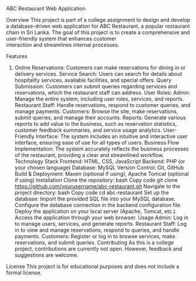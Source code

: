 ABC Restaurant Web Application

Overview
  This project is part of a college assignment to design and develop a database-driven web application for ABC Restaurant, a popular restaurant chain in Sri Lanka. The goal of this project is to create a comprehensive and user-friendly system that enhances customer   
  interaction and streamlines internal processes.

Features
  1. Online Reservations: Customers can make reservations for dining in or delivery services.
    Service Search: Users can search for details about hospitality services, available facilities, and special offers.
Query Submission: Customers can submit queries regarding services and reservations, which the restaurant staff can address.
User Roles:
Admin: Manage the entire system, including user roles, services, and reports.
Restaurant Staff: Handle reservations, respond to customer queries, and manage payments.
Customers: Browse the site, make reservations, submit queries, and manage their accounts.
Reports: Generate various reports to add value to the business, such as reservation statistics, customer feedback summaries, and service usage analytics.
User-Friendly Interface: The system includes an intuitive and interactive user interface, ensuring ease of use for all types of users.
Business Flow Implementation: The system accurately reflects the business processes of the restaurant, providing a clear and streamlined workflow.
Technology Stack
Frontend: HTML, CSS, JavaScript
Backend: PHP (or your chosen language)
Database: MySQL
Version Control: Git, GitHub
Build & Deployment: Maven (optional if using), Apache Tomcat (optional if using)
Installation
Clone the repository:
bash
Copy code
git clone https://github.com/yourusername/abc-restaurant.git
Navigate to the project directory:
bash
Copy code
cd abc-restaurant
Set up the database:
Import the provided SQL file into your MySQL database.
Configure the database connection in the backend configuration file.
Deploy the application on your local server (Apache, Tomcat, etc.).
Access the application through your web browser.
Usage
Admin: Log in to manage users, services, and generate reports.
Restaurant Staff: Log in to view and manage reservations, respond to queries, and handle payments.
Customers: Register or log in to browse services, make reservations, and submit queries.
Contributing
As this is a college project, contributions are currently not open. However, feedback and suggestions are welcome.

License
This project is for educational purposes and does not include a formal license.
